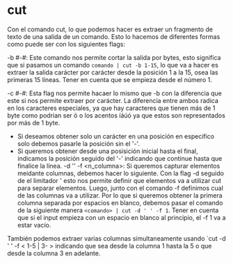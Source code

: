 # cut

Con el comando cut, lo que podemos hacer es extraer un fragmento de texto de una salida de un comando. Esto lo hacemos de diferentes formas como puede ser con los siguientes flags:

-b #-#: Este comando nos permite cortar la salida por bytes, esto significa que si pasamos un comando `comando | cut -b 1-15`, lo que va a hacer es extraer la salida carácter por carácter desde la posición 1 a la 15, osea las primeras 15 líneas. Tener en cuenta que se empieza desde el número 1.

-c #-#: Esta flag nos permite hacaer lo mismo que -b con la diferencia que este si nos permite extraer por carácter.
La diferencia entre ambos radica en los caracteres especiales, ya que hay caracteres que tienen más de 1 byte como podrian ser ö o los acentos íáúó ya que estos son representados por más de 1 byte.

- Si deseamos obtener solo un carácter en una posición en especifico solo debemos pasarle la posición sin el '-'.
- Si queremos obtener desde una posisición inicial hasta el final, indicamos la posición seguido del '-' indicando que continue hasta que finalice la línea.
-d '<delimitador>' -f <n_columna>: Si queremos capturar elementos meidante columnas, debemos hacer lo siguiente. Con la flag -d seguido de el limitador ' esto nos permite definir que elementos va a utilizar cut para separar elementos. Luego, junto con el comando -f definimos cual de las columnas va a utilizar. Por lo que si queremos obtener la primera columna separada por espacios en blanco, debemos pasar el comando de la siguiente manera `<comando> | cut -d ' ' -f 1`. Tener en cuenta que si el input empieza con un espacio en blanco al principio, el -f 1 va a estar vacío.

También podemos extraer varias columnas simultaneamente usando `cut -d ' ' -f < 1-5 | 3- > indicando que sea desde la columna 1 hasta la 5 o que desde la columna 3 en adelante.

